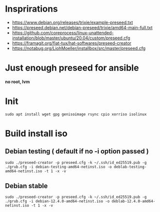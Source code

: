 # Insprirations
 - https://www.debian.org/releases/trixie/example-preseed.txt
 - https://preseed.debian.net/debian-preseed/trixie/amd64-main-full.txt
 - https://github.com/coreprocess/linux-unattended-installation/blob/master/ubuntu/20.04/custom/preseed.cfg
 - https://framagit.org/fiat-tux/hat-softwares/preseed-creator
 - https://notabug.org/LiohMoeller/installbox/src/master/preseed.cfg

# Just enough preseed for ansible
#### no root, lvm

# Init
```script shell
sudo apt install wget gpg genisoimage rsync cpio xorriso isolinux
```

# Build install iso
## Debian testing ( default if no -i option passed )
```script shell
sudo ./preseed-creator -p preseed.cfg -k ~/.ssh/id_ed25519.pub -g ./grub.cfg -i debian-testing-amd64-netinst.iso -o deblab-testing-amd64-netinst.iso -t 1 -x -v
```
## Debian stable
```script shell
sudo ./preseed-creator -p preseed.cfg -k ~/.ssh/id_ed25519.pub -g ./grub.cfg -i debian-12.4.0-amd64-netinst.iso -o deblab-12.4.0-amd64-netinst.iso -t 1 -x -v
```